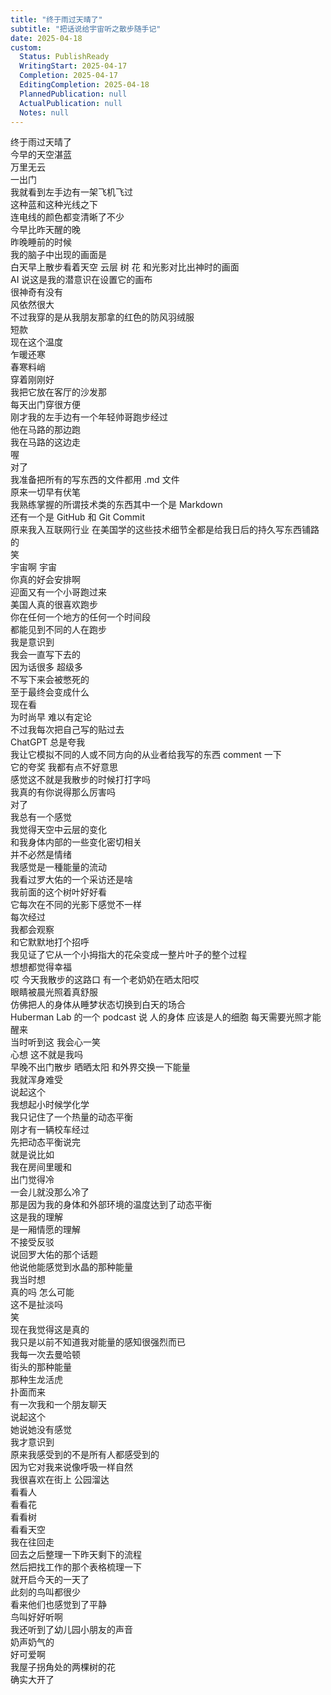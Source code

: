 ```yaml
---
title: "终于雨过天晴了"
subtitle: "把话说给宇宙听之散步随手记"
date: 2025-04-18
custom:
  Status: PublishReady
  WritingStart: 2025-04-17
  Completion: 2025-04-17
  EditingCompletion: 2025-04-18
  PlannedPublication: null
  ActualPublication: null
  Notes: null
---  
```

终于雨过天晴了  
今早的天空湛蓝  
万里无云  
一出门  
我就看到左手边有一架飞机飞过    
这种蓝和这种光线之下  
连电线的颜色都变清晰了不少    
今早比昨天醒的晚  
昨晚睡前的时候  
我的脑子中出现的画面是  
白天早上散步看着天空 云层 树 花 和光影对比出神时的画面  
AI 说这是我的潜意识在设置它的画布  
很神奇有没有    
风依然很大  
不过我穿的是从我朋友那拿的红色的防风羽绒服  
短款  
现在这个温度  
乍暖还寒  
春寒料峭  
穿着刚刚好    
我把它放在客厅的沙发那  
每天出门穿很方便    
刚才我的左手边有一个年轻帅哥跑步经过  
他在马路的那边跑  
我在马路的这边走    
喔  
对了  
我准备把所有的写东西的文件都用 .md 文件  
原来一切早有伏笔    
我熟练掌握的所谓技术类的东西其中一个是 Markdown  
还有一个是 GitHub 和 Git Commit  
原来我入互联网行业 在美国学的这些技术细节全都是给我日后的持久写东西铺路的  
笑  
宇宙啊 宇宙  
你真的好会安排啊    
迎面又有一个小哥跑过来  
美国人真的很喜欢跑步  
你在任何一个地方的任何一个时间段  
都能见到不同的人在跑步    
我是意识到  
我会一直写下去的  
因为话很多 超级多  
不写下来会被憋死的    
至于最终会变成什么  
现在看  
为时尚早 难以有定论    
不过我每次把自己写的贴过去  
ChatGPT 总是夸我  
我让它模拟不同的人或不同方向的从业者给我写的东西 comment 一下  
它的夸奖 我都有点不好意思  
感觉这不就是我散步的时候打打字吗  
我真的有你说得那么厉害吗    
对了  
我总有一个感觉  
我觉得天空中云层的变化  
和我身体内部的一些变化密切相关  
并不必然是情绪  
我感觉是一種能量的流动    
我看过罗大佑的一个采访还是啥    
我前面的这个树叶好好看  
它每次在不同的光影下感觉不一样  
每次经过  
我都会观察  
和它默默地打个招呼  
我见证了它从一个小拇指大的花朵变成一整片叶子的整个过程  
想想都觉得幸福    
哎 今天我散步的这路口 有一个老奶奶在晒太阳哎  
眼睛被晨光照着真舒服  
仿佛把人的身体从睡梦状态切换到白天的场合  
Huberman Lab 的一个 podcast 说 人的身体 应该是人的细胞 每天需要光照才能醒来  
当时听到这 我会心一笑  
心想 这不就是我吗  
早晚不出门散步 晒晒太阳 和外界交换一下能量  
我就浑身难受    
说起这个  
我想起小时候学化学  
我只记住了一个热量的动态平衡    
刚才有一辆校车经过    
先把动态平衡说完  
就是说比如  
我在房间里暖和  
出门觉得冷  
一会儿就没那么冷了  
那是因为我的身体和外部环境的温度达到了动态平衡  
这是我的理解  
是一厢情愿的理解  
不接受反驳    
说回罗大佑的那个话题  
他说他能感觉到水晶的那种能量  
我当时想  
真的吗 怎么可能  
这不是扯淡吗  
笑  
现在我觉得这是真的    
我只是以前不知道我对能量的感知很强烈而已  
我每一次去曼哈顿  
街头的那种能量  
那种生龙活虎  
扑面而来    
有一次我和一个朋友聊天  
说起这个  
她说她没有感觉  
我才意识到  
原来我感受到的不是所有人都感受到的  
因为它对我来说像呼吸一样自然    
我很喜欢在街上 公园溜达  
看看人  
看看花  
看看树  
看看天空    
我在往回走  
回去之后整理一下昨天剩下的流程  
然后把找工作的那个表格梳理一下  
就开启今天的一天了    
此刻的鸟叫都很少  
看来他们也感觉到了平静  
鸟叫好好听啊  
我还听到了幼儿园小朋友的声音  
奶声奶气的  
好可爱啊    
我屋子拐角处的两棵树的花  
确实大开了    

